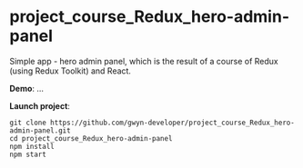 # project_course_Redux_hero-admin-panel

Simple app - hero admin panel, which is the result of a course of Redux (using Redux Toolkit) and React.

**Demo**: ...

**Launch project**:
```
git clone https://github.com/gwyn-developer/project_course_Redux_hero-admin-panel.git
cd project_course_Redux_hero-admin-panel
npm install
npm start
```
